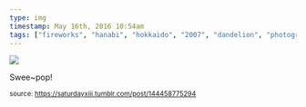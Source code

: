 ```yaml
---
type: img
timestamp: May 16th, 2016 10:54am
tags: ["fireworks", "hanabi", "hokkaido", "2007", "dandelion", "photography"]
---
```

<img src="https://saturdayxiii.github.io/media/media/144458775294.jpg"/>
                                                                                          
Swee~pop!
 
                                    
                
                
                
                
                                
<small>source: https://saturdayxiii.tumblr.com/post/144458775294</small>